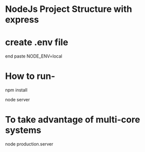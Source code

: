 # NodeJs Project Structure with express

# create .env file
	
end paste NODE_ENV=local

# How to run-

npm install

node server

# To take advantage of multi-core systems

node production.server
